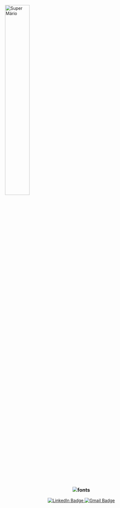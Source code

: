 <img align="center" src="https://media.giphy.com/media/kFA6aTkhO7Gxi/giphy.gif?cid=ecf05e47j1q50w82ifgbqbohnbxe8fyqoyb4qwl2nygtwmay&rid=giphy.gif&ct=g" width="40%" alt="Super Mário"/>
<h3 align="center">
<img src="https://fontmeme.com/permalink/210819/a8cda6f165647d30ff01a684b3186212.png" alt="fonts" border="0">
</h3>
<p align="center">
<a href="https://www.linkedin.com/in/suzana-alves-pcd-%F0%9F%8F%B3%EF%B8%8F%E2%80%8D%F0%9F%8C%88-6b7a9b3b/">
    <img src="http://img.shields.io/badge/-LinkedIn-0077B5?style=for-the-badge&logo=Linkedin&logoColor=white&link=https://www.linkedin.com/in/suzana-alves-pcd-%F0%9F%8F%B3%EF%B8%8F%E2%80%8D%F0%9F%8C%88-6b7a9b3b/" 
    alt="LinkedIn Badge" />
</a>
<a href="mailto:suzanaguebata@gmail.com">
    <img src="http://img.shields.io/badge/-Gmail-D14836?style=for-the-badge&logo=Gmail&logoColor=white&link=mailto:suzanaguebata@gmail.com" alt="Gmail Badge" />
</a>
